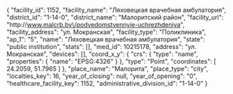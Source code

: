 {
    "facility_id": 1152,
    "facility_name": "Ляховецкая врачебная амбулатория",
    "district_id": "1-14-0",
    "district_name": "Малоритский район",
    "facility_url": "http:\/\/www.malcrb.by\/podvedomstvennyie-uchrezhdeniya",
    "facility_address": "ул. Мокранская",
    "facility_type": "Поликлиника",
    "ap_1": "5",
    "name": "Ляховецкая врачебная амбулатория",
    "state": "public institution",
    "stats": [],
    "med_id": 10215178,
    "address": "ул. Мокранская",
    "devices": [],
    "coord_x_y": {
        "crs": {
            "type": "name",
            "properties": {
                "name": "EPSG:4326"
            }
        },
        "type": "Point",
        "coordinates": [
            24.2059,
            51.7965
        ]
    },
    "place_name": "Малорита",
    "place_type": "city",
    "localties_key": 16,
    "year_of_closing": null,
    "year_of_opening": "0",
    "healthcare_facility_key": 1152,
    "administrative_division_id": "1-14-0"
}